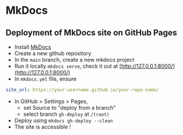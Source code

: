 # MkDocs
## Deployment of MkDocs site on GitHub Pages
- Install [MkDocs](https://www.mkdocs.org/)
- Create a new github repository
- In the `main` branch, create a new mkdocs project
- Run it locally `mkdocs serve`, check it out at [http://127.0.0.1:8000/](http://127.0.0.1:8000/)
- In `mkdocs.yml` file, ensure
```yml
site_url: https://your-username.github.io/your-repo-name/
```
- In GitHub > Settings > Pages,
    - set Source to "deploy from a branch"
    - select branch `gh-deploy` at `/(root)`
- Deploy using `mkdocs gh-deploy --clean`
- The site is accessible !
